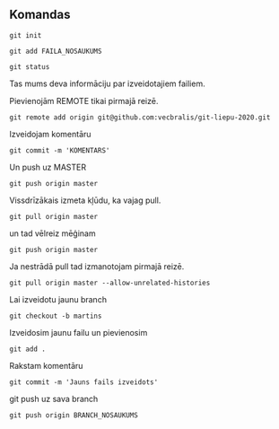 
## Komandas

`git init`


`git add FAILA_NOSAUKUMS`

`git status`

Tas mums deva informāciju par izveidotajiem failiem.

Pievienojām REMOTE tikai pirmajā reizē.

`git remote add origin git@github.com:vecbralis/git-liepu-2020.git`

Izveidojam komentāru

`git commit -m 'KOMENTARS'`

Un push uz MASTER

`git push origin master`

Vissdrīzākais izmeta kļūdu, ka vajag pull.

`git pull origin master`

un tad vēlreiz mēģinam

`git push origin master`

Ja nestrādā pull tad izmanotojam pirmajā reizē.

`git pull origin master --allow-unrelated-histories`

Lai izveidotu jaunu branch

`git checkout -b martins`

Izveidosim jaunu failu un pievienosim

`git add .`

Rakstam komentāru

`git commit -m 'Jauns fails izveidots'`

git push uz sava branch

`git push origin BRANCH_NOSAUKUMS`
